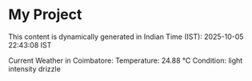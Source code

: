 # My Project

This content is dynamically generated in Indian Time (IST): 2025-10-05 22:43:08 IST


Current Weather in Coimbatore:
Temperature: 24.88 °C
Condition: light intensity drizzle
